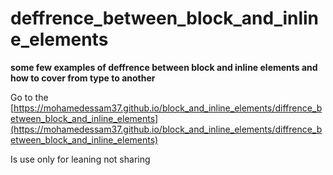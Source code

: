 # deffrence_between_block_and_inline_elements
__some few examples of deffrence between block and inline elements and how to cover from type to another__

Go to the [https://mohamedessam37.github.io/block_and_inline_elements/diffrence_between_block_and_inline_elements](https://mohamedessam37.github.io/block_and_inline_elements/diffrence_between_block_and_inline_elements)

Is use only for leaning not sharing
